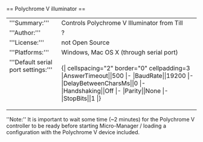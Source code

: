 == Polychrome V illuminator ==

<table cellspacing=3><tr><td>
'''Summary:'''</td><td valign="top">Controls Polychrome V Illuminator from Till</td></tr>
<tr><td>'''Author:'''</td><td>?</td></tr>
<tr><td>'''License:'''</td><td>not Open Source</td></tr> 
<tr><td>'''Platforms:'''</td><td>Windows, Mac OS X (through serial port)</td></tr>


<tr><td valign=top>'''Default serial port settings:'''</td><td valign=top>

{| cellspacing="2" border="0" cellpadding=3 
|AnswerTimeout||500
|-
|BaudRate||19200
|-
|DelayBetweenCharsMs||0
|-
|Handshaking||Off
|-
|Parity||None
|-
|StopBits||1
|}

</td>
</tr>
</table>

''Note:'' It is important to wait some time (~2 minutes) for the Polychrome V controller to be ready before starting Micro-Manager / loading a configuration with the Polychrome V device included.
